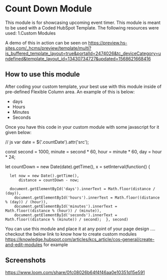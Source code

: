 # Count Down Module
This module is for showcasing upcoming event timer. This module is meant to be used with a Coded HubSpot Template.
The following resources were used:
1.Custom Modules

A demo of this in action can be seen on https://preview.hs-sites.com/_hcms/preview/template/multi?is_buffered_template_layout=true&portalId=2474026&tc_deviceCategory=undefined&template_layout_id=13430734727&updated=1568621668416

## How to use this module
After coding your custom template, your best use with this module inside of pre-defined Flexible Column area. An example of this is below:

<div class="text-center countDown">
  <div class="">
      <span class='countDate' src='{{ module.countdown_date|datetimeformat('%Y/%m/%d') }}'></span>  
    <div class="dateCount noListStyle">
      <ul>
        <li class='ib'><span id="days"></span> days</li>
        <li class='ib'><span id="hours"></span> Hours</li>
        <li class='ib'><span id="minutes"></span> Minutes</li>
        <li class='ib'><span id="seconds"></span> Seconds</li>
      </ul>
    </div>
    
  </div>
  
  Once you have this code in your custom module with some javascript for it given below:
  
  // js
var date = $('.countDate').attr('src');

const second = 1000,
      minute = second * 60,
      hour = minute * 60,
      day = hour * 24;

let countDown = new Date(date).getTime(),
    x = setInterval(function() {

      let now = new Date().getTime(),
          distance = countDown - now;

      document.getElementById('days').innerText = Math.floor(distance / (day)),
        document.getElementById('hours').innerText = Math.floor((distance % (day)) / (hour)),
        document.getElementById('minutes').innerText = Math.floor((distance % (hour)) / (minute)),
        document.getElementById('seconds').innerText = Math.floor((distance % (minute)) / second);  }, second)

  You can use this module and place it at any point of your page design ....
checkout the below link to know how to create custom modules   https://knowledge.hubspot.com/articles/kcs_article/cos-general/create-and-edit-modules for example

## Screenshots

https://www.loom.com/share/0fc08026b64f4f46aa0e10351d15e591


